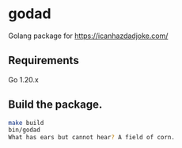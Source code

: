 # godad
Golang package for https://icanhazdadjoke.com/

## Requirements
Go 1.20.x

## Build the package.

```bash
make build
bin/godad
What has ears but cannot hear? A field of corn.
```
